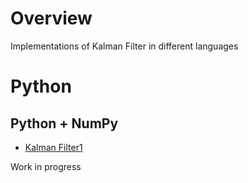 
# Overview 

Implementations of Kalman Filter in different languages 

# Python 

## Python + NumPy 

- [Kalman Filter1](kalman_filter1.py)











Work in progress 

